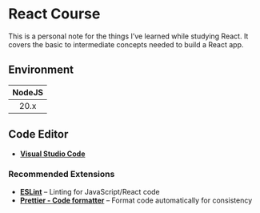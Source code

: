 # React Course

This is a personal note for the things I’ve learned while studying React. It covers the basic to intermediate concepts needed to build a React app.

## Environment

| NodeJS |
| :----: |
|  20.x  |

## Code Editor

- **[Visual Studio Code](https://code.visualstudio.com/)**

### Recommended Extensions

- [**ESLint**](https://marketplace.visualstudio.com/items?itemName=dbaeumer.vscode-eslint) – Linting for JavaScript/React code
- [**Prettier - Code formatter**](https://marketplace.visualstudio.com/items?itemName=esbenp.prettier-vscode) – Format code automatically for consistency

<!--
1. my-app
2. events-app
3. friends-bill-shase
4. grocery-list
5. tabbing-app
 -->

